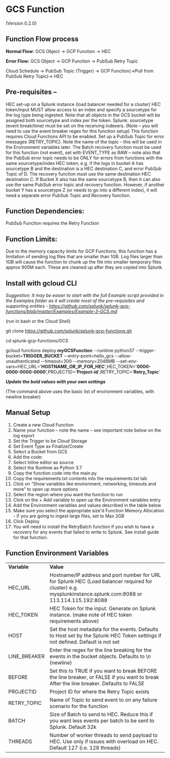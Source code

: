 # GCS Function 
(Version 0.2.0)


## **Function Flow process**

**Normal Flow:**
GCS Object -> GCP Function -> HEC

**Error Flow:** 
GCS Object -> GCP Function -> PubSub Retry Topic

Cloud Schedule -> PubSub Topic (Trigger) -> GCP Function(->Pull from PubSub Retry Topic)-> HEC


## **Pre-requisites –**
HEC set-up on a Splunk instance (load balancer needed for a cluster)
HEC token/input MUST allow access to an index and specify a sourcetype for the log type being ingested. Note that all objects in the GCS bucket will be assigned both sourcetype and index per the token.
Splunk: sourcetype (event break/time) must be set on the receiving indexers. (Note – you will need to use the event breaker regex for this function setup)
This function requires Cloud Functions API to be enabled.
Set up a PubSub Topic for error messages (RETRY_TOPIC). Note the name of the topic -  this will be used in the Environment variables later. 
The Batch recovery function must be used for this function (not event), set with EVENT_TYPE as RAW – note also that the PubSub error topic needs to be ONLY for errors from functions with the same sourcetype/index HEC token; 
e.g. if the logs in bucket A has sourcetype B and the destination is a HEC destination C, and error PubSub Topic of D. The recovery function must use the same destination HEC destination C. If Bucket X also has the same sourcetype B, then it can also use the same PubSub error topic and recovery function. However, if another bucket Y has a sourcetype Z (or needs to go into a different index), it will need a separate error PubSub Topic and Recovery function.

## **Function Dependencies:**

PubSub Function requires the Retry Function 

## **Function Limits:**

Due to the memory capacity limits for GCP Functions, this function has a limitation of sending log files that are smaller than 1GB. Log files larger than 1GB will cause the function to chunk up the file into smaller temporary files approx 900M each. These are cleaned up after they are copied into Splunk.

## **Install with gcloud CLI**

*Suggestion: It may be easier to start with the full Example script provided in the Examples folder as it will create most of the pre-requisites and supporting entities - https://github.com/splunk/splunk-gcp-functions/blob/master/Examples/Example-3-GCS.md*

(run in bash or the Cloud Shell)

git clone https://github.com/splunk/splunk-gcp-functions.git

cd splunk-gcp-functions/GCS

gcloud functions deploy **myGCSFunction** --runtime python37 --trigger-bucket=**TRIGGER_BUCKET** --entry-point=hello_gcs --allow-unauthenticated --timeout=300 --memory=2048MB --set-env-vars=HEC_URL='**HOSTNAME_OR_IP_FOR_HEC**',HEC_TOKEN='**0000-0000-0000-0000**',PROJECTID='**Project-id**',RETRY_TOPIC='**Retry_Topic**'

***Update the bold values with your own settings***

(The command above uses the basic list of environment variables, with newline breaker)

## **Manual Setup**

1.	Create a new Cloud Function
2.	Name your function – note the name – see important note below on the log export
3.	Set the Trigger to be Cloud Storage
4.	Set Event Type as Finalize/Create
5.	Select a Bucket from GCS
6.	Add the code:
7.	Select Inline editor as source
8.	Select the Runtime as Python 3.7
9.	Copy the function code into the main.py
10.	Copy the requirements.txt contents into the requirements.txt tab
11.	Click on “Show variables like environment, networking, timeouts and more” to open up more options
12.	Select the region where you want the function to run
13.	Click on the + Add variable to open up the Environment variables entry
14.	Add the Environment variables and values described in the table below
15. Make sure you select the appropriate size'd Function Memory Allocation - if you are going to ingest large files, set to Max 2GB
16.	Click Deploy
17.	You will need to install the RetryBatch function if you wish to have a recovery for any events that failed to write to Splunk. See install guide for that function.

## **Function Environment Variables**

<table><tr><td><strong>Variable</strong></td><td><strong>Value</strong></td></tr>
<tr><td>HEC_URL</td><td>Hostname/IP address and port number for URL for Splunk HEC (Load balancer required for cluster)
e.g. mysplunkinstance.splunk.com:8088 or 113.114.115.192:8088</td></tr>
<tr><td>HEC_TOKEN</td><td>HEC Token for the input. Generate on Splunk instance.
(make note of HEC token requirements above)</td></tr>
<tr><td>HOST</td><td>Set the host metadata for the events. Defaults to Host set by the Splunk HEC Token settings if not defined. Default is not set</td></tr>
<tr><td>LINE_BREAKER</td><td>Enter the regex for the line breaking for the events in the bucket objects. 
Defaults to \n (newline)</td></tr>
<tr><td>BEFORE</td><td>Set this to TRUE if you want to break BEFORE the line breaker, or FALSE if you want to break After the line breaker.
Defaults to FALSE</td></tr>
<tr><td>PROJECTID</td><td>Project ID for where the Retry Topic exists</td></tr>
<tr><td>RETRY_TOPIC</td><td>Name of Topic to send event to on any failure scenario for the function</td></tr>
<tr><td>BATCH</td><td>Size of Batch to send to HEC. Reduce this if you want less events per batch to be sent to Splunk. Default 32k</td></tr>
<tr><td>THREADS</td><td>Number of worker threads to send payload to HEC. Use only if issues with overload on HEC. Default 127 (i.e. 128 threads)</td></tr>
</table>





